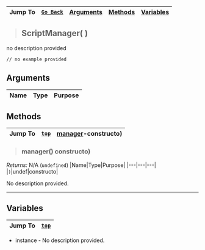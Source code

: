 |Jump To|[`Go Back`]()|[Arguments](#arguments)|[Methods](#methods)|[Variables](#variables)|
|---|---|---|---|---|
>## ScriptManager( )
no description provided
```GML
// no example provided
```
## Arguments
|Name|Type|Purpose|
|---|---|---|

## Methods
|Jump To|[`top`](#)|[manager](#manager)-constructo)|
|---|---|---|
> ### manager() constructo)
*Returns:* N/A (`undefined`)
|Name|Type|Purpose|
|---|---|---|
|`)`|undef|constructo|

No description provided.
***
## Variables
|Jump To|[`top`](#)|
|---|---|

* instance - No description provided.

